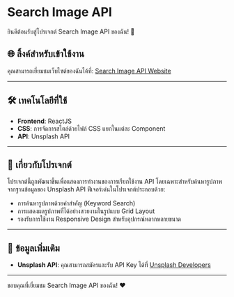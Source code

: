 # Search Image API

ยินดีต้อนรับสู่โปรเจกต์ Search Image API ของฉัน! 🎥

## 🌐 ลิ้งค์สำหรับเข้าใช้งาน
คุณสามารถเยี่ยมชมเว็บไซต์ของฉันได้ที่:
[Search Image API Website](https://sroysawan-search-img-api.netlify.app)

---

## 🛠 เทคโนโลยีที่ใช้
- **Frontend**: ReactJS
- **CSS**: การจัดการสไตล์ด้วยไฟล์ CSS แยกในแต่ละ Component 
- **API**: Unsplash API

---

## 📖 เกี่ยวกับโปรเจกต์
โปรเจกต์นี้ถูกพัฒนาขึ้นเพื่อแสดงการทำงานของการเรียกใช้งาน API โดยเฉพาะสำหรับค้นหารูปภาพจากฐานข้อมูลของ Unsplash API ฟีเจอร์เด่นในโปรเจกต์ประกอบด้วย:  
- การค้นหารูปภาพด้วยคำสำคัญ (Keyword Search)  
- การแสดงผลรูปภาพที่ได้อย่างสวยงามในรูปแบบ Grid Layout  
- รองรับการใช้งาน Responsive Design สำหรับอุปกรณ์หลากหลายขนาด  

---

## 📝 ข้อมูลเพิ่มเติม
- **Unsplash API**: คุณสามารถสมัครและรับ API Key ได้ที่ [Unsplash Developers](https://unsplash.com/developers)

---

ขอบคุณที่เยี่ยมชม Search Image API ของฉัน! ❤️
